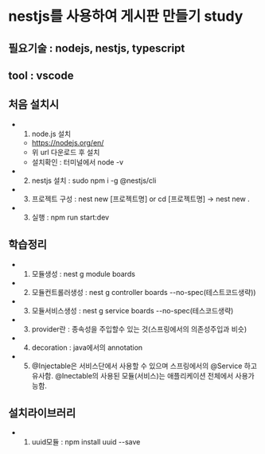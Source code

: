 # nestjs를 사용하여 게시판 만들기 study

## 필요기술 : nodejs, nestjs, typescript
## tool : vscode

## 처음 설치시
- 1. node.js 설치
  - https://nodejs.org/en/
  - 위 url 다운로드 후 설치
  - 설치확인 : 터미널에서 node -v
- 2. nestjs 설치 : sudo npm i -g @nestjs/cli
- 3. 프로젝트 구성 : nest new [프로젝트명] or cd [프로젝트명] -> nest new .
- 3. 실행 : npm run start:dev

## 학습정리
- 1. 모듈생성 : nest g module boards
- 2. 모듈컨트롤러생성 : nest g controller boards --no-spec(테스트코드생략))
- 3. 모듈서비스생성 : nest g service boards --no-spec(테스코드생략)
- 3. provider란 : 종속성을 주입할수 있는 것(스프링에서의 의존성주입과 비슷)
- 4. decoration : java에서의 annotation
- 5. @Injectable은 서비스단에서 사용할 수 있으며 스프링에서의 @Service 하고 유사함. @Inectable의 사용된 모듈(서비스)는 애플리케이션 전체에서 사용가능함.

## 설치라이브러리
- 1. uuid모듈 : npm install uuid --save